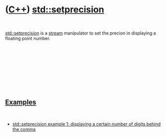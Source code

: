 



 

 

 

 

 

([C++](Cpp.htm)) [std::setprecision](CppSetprecision.htm)
=========================================================

 

[std::setprecision](CppSetprecision.htm) is a [stream](CppStream.htm)
manipulator to set the precion in displaying a floating point number.

 

 

 

 

 

[Examples](CppExample.htm)
--------------------------

 

-   [std::setprecision example 1: displaying a certain number of digits
    behind the comma](CppSetprecisionExample1.htm)

 

 

 

 

 





 



